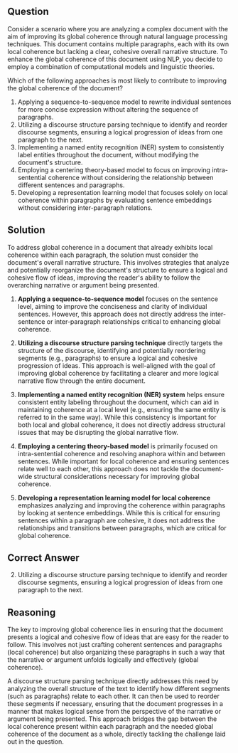 ## Question
Consider a scenario where you are analyzing a complex document with the aim of improving its global coherence through natural language processing techniques. This document contains multiple paragraphs, each with its own local coherence but lacking a clear, cohesive overall narrative structure. To enhance the global coherence of this document using NLP, you decide to employ a combination of computational models and linguistic theories.

Which of the following approaches is most likely to contribute to improving the global coherence of the document?

1. Applying a sequence-to-sequence model to rewrite individual sentences for more concise expression without altering the sequence of paragraphs.
2. Utilizing a discourse structure parsing technique to identify and reorder discourse segments, ensuring a logical progression of ideas from one paragraph to the next.
3. Implementing a named entity recognition (NER) system to consistently label entities throughout the document, without modifying the document's structure.
4. Employing a centering theory-based model to focus on improving intra-sentential coherence without considering the relationship between different sentences and paragraphs.
5. Developing a representation learning model that focuses solely on local coherence within paragraphs by evaluating sentence embeddings without considering inter-paragraph relations.

## Solution
To address global coherence in a document that already exhibits local coherence within each paragraph, the solution must consider the document's overall narrative structure. This involves strategies that analyze and potentially reorganize the document's structure to ensure a logical and cohesive flow of ideas, improving the reader's ability to follow the overarching narrative or argument being presented. 

1. **Applying a sequence-to-sequence model** focuses on the sentence level, aiming to improve the conciseness and clarity of individual sentences. However, this approach does not directly address the inter-sentence or inter-paragraph relationships critical to enhancing global coherence.

2. **Utilizing a discourse structure parsing technique** directly targets the structure of the discourse, identifying and potentially reordering segments (e.g., paragraphs) to ensure a logical and cohesive progression of ideas. This approach is well-aligned with the goal of improving global coherence by facilitating a clearer and more logical narrative flow through the entire document.

3. **Implementing a named entity recognition (NER) system** helps ensure consistent entity labeling throughout the document, which can aid in maintaining coherence at a local level (e.g., ensuring the same entity is referred to in the same way). While this consistency is important for both local and global coherence, it does not directly address structural issues that may be disrupting the global narrative flow.

4. **Employing a centering theory-based model** is primarily focused on intra-sentential coherence and resolving anaphora within and between sentences. While important for local coherence and ensuring sentences relate well to each other, this approach does not tackle the document-wide structural considerations necessary for improving global coherence.

5. **Developing a representation learning model for local coherence** emphasizes analyzing and improving the coherence within paragraphs by looking at sentence embeddings. While this is critical for ensuring sentences within a paragraph are cohesive, it does not address the relationships and transitions between paragraphs, which are critical for global coherence.

## Correct Answer
2. Utilizing a discourse structure parsing technique to identify and reorder discourse segments, ensuring a logical progression of ideas from one paragraph to the next.

## Reasoning
The key to improving global coherence lies in ensuring that the document presents a logical and cohesive flow of ideas that are easy for the reader to follow. This involves not just crafting coherent sentences and paragraphs (local coherence) but also organizing these paragraphs in such a way that the narrative or argument unfolds logically and effectively (global coherence).

A discourse structure parsing technique directly addresses this need by analyzing the overall structure of the text to identify how different segments (such as paragraphs) relate to each other. It can then be used to reorder these segments if necessary, ensuring that the document progresses in a manner that makes logical sense from the perspective of the narrative or argument being presented. This approach bridges the gap between the local coherence present within each paragraph and the needed global coherence of the document as a whole, directly tackling the challenge laid out in the question.